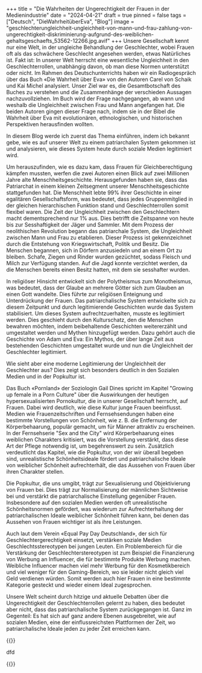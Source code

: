 +++
title = "Die Wahrheiten der Ungerechtigkeit der Frauen in der Medienindustrie"
date = "2024-04-21"
draft = true
pinned = false
tags = ["Deutsch", "DieWahrheitüberEva", "Blog"]
image = "geschlechterungleichheit-ungleichheit-von-mann-und-frau-zahlung-von-ungerechtigkeit-diskriminierung-aufgrund-des-weiblichen-gehaltsgeschaefts_53562-12266.jpg.avif"
+++
Unsere Gesellschaft kennt nur eine Welt, in der ungleiche Behandlung der Geschlechter, wobei Frauen oft als das schwächere Geschlecht angesehen werden, etwas Natürliches ist. Fakt ist: In unserer Welt herrscht eine wesentliche Ungleichheit in den Geschlechterrollen, unabhängig davon, ob man diese Normen unterstützt oder nicht. Im Rahmen des Deutschunterrichts haben wir ein Radiogespräch über das Buch «Die Wahrheit über Eva» von den Autoren Carel von Schaik und Kai Michel analysiert. Unser Ziel war es, die Gesamtbotschaft des Buches zu verstehen und die Zusammenhänge der verschieden Aussagen nachzuvollziehen. Im Buch wird der Frage nachgegangen, ab wann und weshalb die Ungleichheit zwischen Frau und Mann angefangen hat. Die beiden Autoren gingen dieser Frage nach, indem sie in der Bibel die Wahrheit über Eva mit evolutionären, ethnologischen, und historischen Perspektiven herausfinden wollten.

In diesem Blog werde ich zuerst das Thema einführen, indem ich bekannt gebe, wie es auf unserer Welt zu einem patriarchalen System gekommen ist und analysieren, wie dieses System heute durch soziale Medien legitimiert wird.

Um herauszufinden, wie es dazu kam, dass Frauen für Gleichberechtigung kämpfen mussten, werfen die zwei Autoren einen Blick auf zwei Millionen Jahre alte Menschheitsgeschichte. Herausgefunden haben sie, dass das Patriarchat in einem kleinen Zeitsegment unserer Menschheitsgeschichte stattgefunden hat. Die Menschheit lebte 99% ihrer Geschichte in einer egalitären Gesellschaftsform, was bedeutet, dass jedes Gruppenmitglied in der gleichen hierarchischen Funktion stand und Geschlechterrollen somit flexibel waren. Die Zeit der Ungleichheit zwischen den Geschlechtern macht dementsprechend nur 1% aus. Dies betrifft die Zeitspanne von heute bis zur Sesshaftigkeit der Jäger und Sammler. Mit dem Prozess der neolithischen Revolution begann das patriarchale System, die Ungleichheit zwischen Mann und Frau zu etablieren. Dieser Prozess ist gekennzeichnet durch die Entstehung von Kriegswirtschaft, Politik und Besitz. Die Menschen begannen, sich in Dörfern anzusiedeln und an einem Ort zu bleiben. Schafe, Ziegen und Rinder wurden gezüchtet, sodass Fleisch und Milch zur Verfügung standen. Auf die Jagd konnte verzichtet werden, da die Menschen bereits einen Besitz hatten, mit dem sie sesshafter wurden. 

In religiöser Hinsicht entwickelt sich der Polytheismus zum Monotheismus, was bedeutet, dass der Glaube an mehrere Götter sich zum Glauben an einen Gott wandelte. Dies führte zur religiösen Enteignung und Unterdrückung der Frauen. Das patriarchalische System entwickelte sich zu diesem Zeitpunkt und durch legitimierende Geschichten wurde das System stabilisiert. Um dieses System aufrechtzuerhalten, musste es legitimiert werden. Dies geschieht durch den Kulturschatz, den die Menschen bewahren möchten, indem beibehaltende Geschichten weitererzählt und umgestaltet werden und Mythen hinzugefügt werden. Dazu gehört auch die Geschichte von Adam und Eva: Ein Mythos, der über lange Zeit aus bestehenden Geschichten umgestaltet wurde und nun die Ungleichheit der Geschlechter legitimiert. 

Wie sieht aber eine moderne Legitimierung der Ungleichheit der Geschlechter aus? Dies zeigt sich besonders deutlich in den Sozialen Medien und in der Popkultur ist. 

Das Buch «Pornland» der Soziologin Gail Dines spricht im Kapitel "Growing up female in a Porn Culture" über die Auswirkungen der heutigen hypersexualisierten Pornokultur, die in unserer Gesellschaft herrscht, auf Frauen. Dabei wird deutlich, wie diese Kultur junge Frauen beeinflusst. Medien wie Frauenzeitschriften und Fernsehsendungen haben eine bestimmte Vorstellungen von Schönheit, wie z. B. die Entfernung der Körperbehaarung, populär gemacht, um für Männer attraktiv zu erscheinen. In der Fernsehserie "Sex and the City" wird Körperbehaarung eines weiblichen Charakters kritisiert, was die Vorstellung verstärkt, dass diese Art der Pflege notwendig ist, um begehrenswert zu sein. Zusätzlich verdeutlicht das Kapitel, wie die Popkultur, von der wir überall begeben sind, unrealistische Schönheitsideale fördert und patriarchalische Ideale von weiblicher Schönheit aufrechterhält, die das Aussehen von Frauen über ihren Charakter stellen. 

Die Popkultur, die uns umgibt, trägt zur Sexualisierung und Objektivierung von Frauen bei. Dies trägt zur Normalisierung der männlichen Sichtweise bei und verstärkt die patriarchalische Einstellung gegenüber Frauen. Insbesondere auf den sozialen Medien werden oft unrealistische Schönheitsnormen gefördert, was wiederum zur Aufrechterhaltung der patriarchalischen Ideale weiblicher Schönheit führen kann, bei denen das Aussehen von Frauen wichtiger ist als ihre Leistungen.

Auch laut dem Verein «Equal Pay Day Deutschland», der sich für Geschlechtergerechtigkeit einsetzt, verstärken soziale Medien Geschlechtsstereotypen bei jungen Leuten. Ein Problembereich für die Verstärkung der Geschlechterstereotypen ist zum Beispiel die Finanzierung von Werbung an Influencer, die für bestimmte Produkte Werbung machen. Weibliche Influencer machen viel mehr Werbung für den Kosmetikbereich und viel weniger für den Gaming-Bereich, wo sie leider nicht gleich viel Geld verdienen würden. Somit werden auch hier Frauen in eine bestimmte Kategorie gesteckt und wieder einem Ideal zugesprochen.

Unsere Welt scheint durch hitzige und aktuelle Debatten über die Ungerechtigkeit der Geschlechterrollen gelernt zu haben, dies bedeutet aber nicht, dass das patriarchalische System zurückgegangen ist. Ganz im Gegenteil: Es hat sich auf ganz andere Ebenen ausgebreitet, wie auf sozialen Medien, eine der einflussreichsten Plattformen der Zeit, wo patriarchalische Ideale jeden zu jeder Zeit erreichen kann.

{{<box>}}

dfd

{{</box>}}